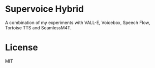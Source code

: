 # Supervoice Hybrid

A combination of my experiments with VALL-E, Voicebox, Speech Flow, Tortoise TTS and SeamlessM4T.

# License

MIT